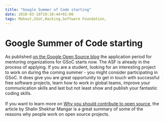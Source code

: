 ```yaml
---
title: "Google Summer of Code starting"
date: 2010-03-10T19:10:44+01:00
tags: Mahout,GSoC,Hacking,Software Foundation,
---
```


# Google Summer of Code starting


As published <a href="http://google-opensource.blogspot.com/2010/03/google-summer-of-code-applications-now.html">on the 
Google Open Source blog</a> the application period for mentoring organizations for GSoC starts now. The ASF is already 
in the process of applying. If you are a student, looking for an interesting project to work on during the coming 
summer - you might consider participating in GSoC. It does give you are great opportunity to get in touch with 
successful free software projects, learn how to work in global teams, improve your communication skills and last but 
not least show and publish your fantastic coding skills.<br><br>If you want to learn more on <a 
href="http://shal.in/post/285909694/why-you-should-contribute-to-open-source">Why you should contribute to open 
source</a>, the article by Shalin Shekhar Mangar is a great summary of some of the reasons why people work on open 
source projects.
